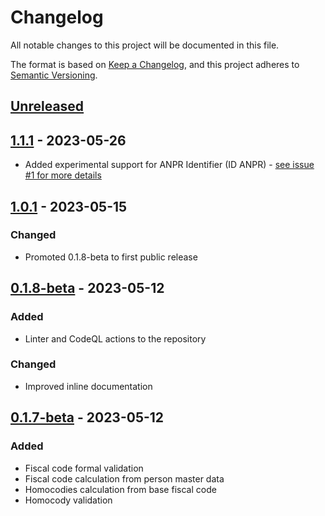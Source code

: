 # Changelog

All notable changes to this project will be documented in this file.

The format is based on [Keep a Changelog](https://keepachangelog.com/en/1.0.0/),
and this project adheres to [Semantic Versioning](https://semver.org/spec/v2.0.0.html).

## [Unreleased]

## [1.1.1] - 2023-05-26

- Added experimental support for ANPR Identifier (ID ANPR) - [see issue #1 for more details](https://github.com/Defkon1/italian-toolkit/issues/1)

## [1.0.1] - 2023-05-15

### Changed

- Promoted 0.1.8-beta to first public release

## [0.1.8-beta] - 2023-05-12

### Added

- Linter and CodeQL actions to the repository

### Changed

- Improved inline documentation

## [0.1.7-beta] - 2023-05-12

### Added

- Fiscal code formal validation
- Fiscal code calculation from person master data
- Homocodies calculation from base fiscal code
- Homocody validation


[Unreleased]: https://github.com/defkon1/italian-toolkit/compare/v1.0.1...HEAD
[1.1.1]: https://github.com/defkon1/italian-toolkit/compare/v1.0.1...v1.1.1
[1.0.1]: https://github.com/defkon1/italian-toolkit/compare/v0.1.8-beta...v1.0.1
[0.1.8-beta]: https://github.com/defkon1/italian-toolkit/compare/v0.1.7-beta...v0.1.8-beta
[0.1.7-beta]: https://github.com/defkon1/italian-toolkit/releases/tag/v0.1.7-beta
